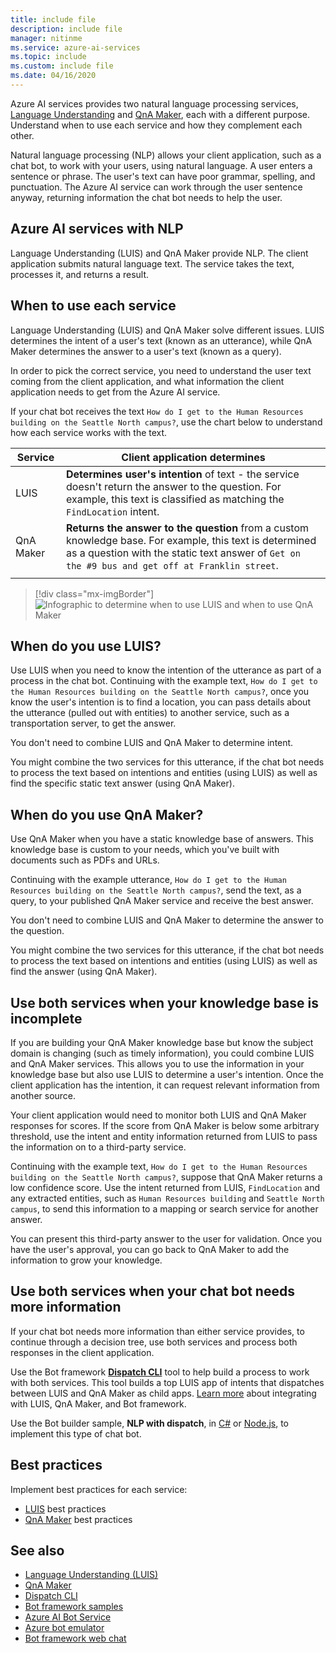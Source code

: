```yaml
---
title: include file
description: include file
manager: nitinme
ms.service: azure-ai-services
ms.topic: include
ms.custom: include file
ms.date: 04/16/2020
---
```


Azure AI services provides two natural language processing services, [Language Understanding](../luis/what-is-luis.md) and [QnA Maker](../qnamaker/overview/overview.md), each with a different purpose. Understand when to use each service and how they complement each other.

Natural language processing (NLP) allows your client application, such as a chat bot, to work with your users, using natural language. A user enters a sentence or phrase. The user's text can have poor grammar, spelling, and punctuation. The Azure AI service can work through the user sentence anyway, returning information the chat bot needs to help the user.

## Azure AI services with NLP

Language Understanding (LUIS) and QnA Maker provide NLP. The client application submits natural language text. The service takes the text, processes it, and returns a result.

## When to use each service

Language Understanding (LUIS) and QnA Maker solve different issues. LUIS determines the intent of a user's text (known as an utterance), while QnA Maker determines the answer to a user's text (known as a query).

In order to pick the correct service, you need to understand the user text coming from the client application, and what information the client application needs to get from the Azure AI service.

If your chat bot receives the text `How do I get to the Human Resources building on the Seattle North campus?`, use the chart below to understand how each service works with the text.

|Service|Client application determines|
|--|--|
|LUIS|**Determines user's intention** of text - the service doesn't return the answer to the question. For example, this text is classified as matching the `FindLocation` intent.<br>|
|QnA Maker|**Returns the answer to the question** from a custom knowledge base. For example, this text is determined as a question with the static text answer of  `Get on the #9 bus and get off at Franklin street`.|
|||

> [!div class="mx-imgBorder"]
> ![Infographic to determine when to use LUIS and when to use QnA Maker](./luis-qna-maker-together-decision.png)

## When do you use LUIS?

Use LUIS when you need to know the intention of the utterance as part of a process in the chat bot. Continuing with the example text, `How do I get to the Human Resources building on the Seattle North campus?`, once you know the user's intention is to find a location, you can pass details about the utterance (pulled out with entities) to another service, such as a transportation server, to get the answer.

You don't need to combine LUIS and QnA Maker to determine intent.

You might combine the two services for this utterance, if the chat bot needs to process the text based on intentions and entities (using LUIS) as well as find the specific static text answer (using QnA Maker).

## When do you use QnA Maker?

Use QnA Maker when you have a static knowledge base of answers. This knowledge base is custom to your needs, which you've built with documents such as PDFs and URLs.

Continuing with the example utterance, `How do I get to the Human Resources building on the Seattle North campus?`, send the text, as a query, to your published QnA Maker service and receive the best answer.

You don't need to combine LUIS and QnA Maker to determine the answer to the question.

You might combine the two services for this utterance, if the chat bot needs to process the text based on intentions and entities (using LUIS) as well as find the answer (using QnA Maker).

## Use both services when your knowledge base is incomplete

If you are building your QnA Maker knowledge base but know the subject domain is changing (such as timely information), you could combine LUIS and QnA Maker services. This allows you to use the information in your knowledge base but also use LUIS to determine a user's intention. Once the client application has the intention, it can request relevant information from another source.

Your client application would need to monitor both LUIS and QnA Maker responses for scores. If the score from QnA Maker is below some arbitrary threshold, use the intent and entity information returned from LUIS to pass the information on to a third-party service.

Continuing with the example text, `How do I get to the Human Resources building on the Seattle North campus?`, suppose that QnA Maker returns a low confidence score. Use the intent returned from LUIS, `FindLocation` and any extracted entities, such as `Human Resources building` and `Seattle North campus`, to send this information to a mapping or search service for another answer.

You can present this third-party answer to the user for validation. Once you have the user's approval, you can go back to QnA Maker to add the information to grow your knowledge.

## Use both services when your chat bot needs more information

If your chat bot needs more information than either service provides, to continue through a decision tree, use both services and process both responses in the client application.

Use the Bot framework **[Dispatch CLI](https://github.com/Microsoft/botbuilder-tools/tree/master/packages/Dispatch)** tool to help build a process to work with both services. This tool builds a top LUIS app of intents that dispatches between LUIS and QnA Maker as child apps. [Learn more](/azure/bot-service/bot-builder-tutorial-dispatch?tabs=cs) about integrating with LUIS, QnA Maker, and Bot framework.

Use the Bot builder sample, **NLP with dispatch**, in [C#](https://github.com/microsoft/BotBuilder-Samples/tree/main/archive/samples/csharp_dotnetcore/14.nlp-with-orchestrator) or [Node.js](https://github.com/microsoft/BotBuilder-Samples/tree/main/archive/samples/javascript_nodejs/14.nlp-with-orchestrator), to implement this type of chat bot.

## Best practices

Implement best practices for each service:

* [LUIS](../luis/faq.md) best practices
* [QnA Maker](../qnamaker/concepts/best-practices.md) best practices

## See also

* [Language Understanding (LUIS)](../luis/what-is-luis.md)
* [QnA Maker](../qnamaker/overview/overview.md)
* [Dispatch CLI](https://github.com/Microsoft/botbuilder-tools/tree/master/packages/Dispatch)
* [Bot framework samples](https://github.com/Microsoft/BotBuilder-Samples)
* [Azure AI Bot Service](/azure/bot-service/bot-service-overview-introduction)
* [Azure bot emulator](https://github.com/Microsoft/BotFramework-Emulator)
* [Bot framework web chat](https://github.com/microsoft/BotFramework-WebChat)
